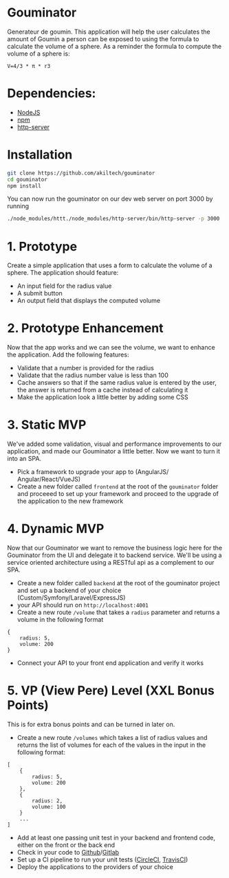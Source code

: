 # Gouminator

Generateur de goumin.
This application will help the user calculates the amount of Goumin a person can be exposed to using the formula to calculate the volume of a sphere. As a reminder the formula to compute the volume of a sphere is:

```
V=4/3 * π * r3
```

# Dependencies:

* [NodeJS](https://nodejs.org/en/)
* [npm](https://nodejs.org/en/)
* [http-server](https://github.com/indexzero/http-server)

# Installation

```bash
git clone https://github.com/akiltech/gouminator
cd gouminator
npm install
```

You can now run the gouminator on our dev web server on port 3000 by running

```bash
./node_modules/httt./node_modules/http-server/bin/http-server -p 3000
```

# 1. Prototype

Create a simple application that uses a form to calculate the volume of a sphere.
The application should feature:

* An input field for the radius value
* A submit button
* An output field that displays the computed volume

# 2. Prototype Enhancement

Now that the app works and we can see the volume, we want to enhance the application. Add the following features:

* Validate that a number is provided for the radius
* Validate that the radius number value is less than 100
* Cache answers so that if the same radius value is entered by the user, the answer is returned from a cache instead of calculating it
* Make the application look a little better by adding some CSS

# 3. Static MVP

We've added some validation, visual and performance improvements to our application, and made our Gouminator a little better.
Now we want to turn it into an SPA.

* Pick a framework to upgrade your app to (AngularJS/ Angular/React/VueJS)
* Create a new folder called `frontend` at the root of the `gouminator` folder and proceeed to set up your framework and proceed to the upgrade of the application to the new framework

# 4. Dynamic MVP

Now that our Gouminator we want to remove the business logic here for the Gouminator from the UI and delegate it to backend service.
We'll be using a service oriented architecture using a RESTful api as a complement to our SPA.

* Create a new folder called `backend` at the root of the gouminator project and set up a backend of your choice (Custom/Symfony/Laravel/ExpressJS)
* your API should run on `http://localhost:4001`
* Create a new route `/volume` that takes a `radius` parameter and returns a volume in the following format

```
{
    radius: 5,
    volume: 200
}
```

* Connect your API to your front end application and verify it works

# 5. VP (View Pere) Level (XXL Bonus Points)

This is for extra bonus points and can be turned in later on.

* Create a new route `/volumes` which takes a list of radius values and returns the list of volumes for each of the values in the input in the following format:

```
[
    {
        radius: 5,
        volume: 200
    },
    {
        radius: 2,
        volume: 100
    }
    ...
]
```

* Add at least one passing unit test in your backend and frontend code, either on the front or the back end
* Check in your code to [Github](https://www.github.com)/[Gitlab](https://www.gitlab.com)
* Set up a CI pipeline to run your unit tests ([CircleCI](https://circleci.com/), [TravisCI](https://travis-ci.org/))
* Deploy the applications to the providers of your choice
